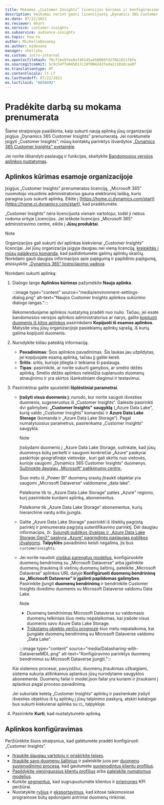 ```yaml
---
title: Mokamos „Customer Insights” licencijos kūrimas ir konfigūravimas
description: Veiksmai norint gauti licencijuotą „Dynamics 365 Customer Insights” prenumeratą ir sukonfigūruoti ją.
ms.date: 07/22/2021
ms.reviewer: mhart
ms.service: customer-insights
ms.subservice: audience-insights
ms.topic: how-to
author: MichelleDevaney
ms.author: midevane
manager: shellyha
ms.custom: intro-internal
ms.openlocfilehash: f8cf1be97ee8af46145a450009fd278b1821f8fe
ms.sourcegitcommit: 5c9c54ffe045017c19f0042437ada2c101dcaa0f
ms.translationtype: HT
ms.contentlocale: lt-LT
ms.lasthandoff: 07/22/2021
ms.locfileid: "6650492"
---
```

# <a name="get-started-with-a-paid-subscription"></a>Pradėkite darbą su mokama prenumerata

Šiame straipsnyje paaiškinta, kaip sukurti naują aplinką jūsų organizacijai įsigijus „Dynamics 365 Customer Insights” prenumeratą. Jei norėtumėte įsigyti „Customer Insights”, mūsų kontaktų parinktys išvardytos [„Dynamics 365 Customer Insights” svetainėje](https://dynamics.microsoft.com/ai/customer-insights/). 

Jei norite išbandyti paslaugą ir funkcijas, skaitykite [Bandomosios versijos aplinkos nustatymas](get-started-trial.md).

## <a name="create-an-environment-in-an-existing-organization"></a>Aplinkos kūrimas esamoje organizacijoje

Įsigijus „Customer Insights” prenumeratos licenciją, „Microsoft 365” nuomotojo visuotinis administratorius gauna elektroninį laišką, kuris paragina juos sukurti aplinką. Eikite į [https://home.ci.dynamics.com/start](https://home.ci.dynamics.com/start), kad pradėtumėte. 

„Customer Insights” nėra licencijuota vienam vartotojui, todėl ji nebus rodoma srityje Licencijos. Jei ieškote licencijos „Microsoft 365” administravimo centre, eikite į **Jūsų produktai**. 

> [!NOTE]
> Organizacijos gali sukurti *dvi* aplinkas kiekvienai „Customer Insights“ licencijai. Jei jūsų organizacija įsigyja daugiau nei vieną licenciją, [kreipkitės į mūsų palaikymo komandą](https://go.microsoft.com/fwlink/?linkid=2079641), kad padidintumėte galimų aplinkų skaičių. Norėdami gauti daugiau informacijos apie pajėgumą ir papildinio pajėgumą, atsisiųskite [„Dynamics 365” licencijavimo vadovą](https://go.microsoft.com/fwlink/?LinkId=866544).

Norėdami sukurti aplinką:

1. Dialogo lange **Aplinkos kūrimas** pažymėkite **Nauja aplinka**.

   :::image type="content" source="media/environment-settings-dialog.png" alt-text="Naujos Customer Insights aplinkos sukūrimo dialogo langas.":::

   Rekomenduojame aplinkos nustatymą pradėti nuo nulio. Tačiau, jei esate bandomosios versijos aplinkos administratorius ar narys, galite [kopijuoti duomenis iš kitos aplinkos](manage-environments.md#copy-the-environment-configuration) pasirinkdami **Kopijuoti iš esamos aplinkos**. Matysite visų jūsų organizacijoje pasiekiamų aplinkų sąrašą, iš kurių galima kopijuoti duomenis.

1. Nurodykite toliau pateiktą informaciją.
   - **Pavadinimas**: Šios aplinkos pavadinimas. Šis laukas jau užpildytas, jei kopijuojate esamą aplinką, tačiau jį galite keisti.
   - **Sritis**: sritis, kurioje įdiegta ir teikiama ši paslauga.
   - **Tipas**: pasirinkite, ar norite sukurti gamybos, ar smėlio dėžės aplinką. Smėlio dėžės aplinkos neleidžia suplanuoto duomenų atnaujinimo ir yra skirtos išankstiniam diegimui ir testavimui.
   
1. Pasirinktinai galite spustelėti **Išplėstiniai parametrai**.

   - **Įrašyti visus duomenis į**: nurodo, kur norite saugoti išvesties duomenis, sugeneruotus iš „Customer Insights“. Galėsite pasirinkti dvi galimybes: **„Customer Insights" saugyklą** („Azure Data Lake", kurią valdo „Customer Insights" komanda) ir **Azure Data Lake Storage** (komanda ir „Azure Data Lake Storage“). Pagal numatytuosius parametrus, pasirenkama „Customer Insights“ saugykla.

     > [!NOTE]
     > Įrašydami duomenis į „Azure Data Lake Storage, sutinkate, kad jūsų duomenys būtų perkelti ir saugomi konkrečiai „Azure“ paskyrai paskirtoje geografinėje vietovėje , kuri gali skirtis nuo vietovės, kurioje saugomi „Dynamics 365 Customer Insights“ duomenys. [Sužinokite daugiau „Microsoft“ patikimumo centre.](https://www.microsoft.com/trust-center)
     >
     > Šiuo metu iš „Power BI” duomenų srautų įtraukti objektai yra saugomi „Microsoft Dataverse“ valdomame „data lake”. 
     > 
     > Palaikome tik to „Azure Data Lake Storage“ paties „Azure" regiono, kurį pasirinkote kurdami aplinką, abonementus. 
     > 
     > Palaikome tik „Azure Data Lake Storage“ abonementus, kurių hierarchinė vardų sritis įjungta.


   - Galite „Azure Data Lake Storage“ pasirinkti iš išteklių pagrįstą parinktį ir prenumerata pagrįstą autentifikavimo parinktį. Dėl daugiau informacijos, žr. [Sujungti publikos įžvalgas ir „Azure Data Lake Storage Gen2“ paskyrą „Azure“ pagrindinės paslaugas publikos įžvalgoms](connect-service-principal.md). **Talpyklės** pavadinimo keisti negalima, jis bus `customerinsights`.
   
   - Jei norite naudoti [visiškai parengtus modelius](predictions-overview.md#out-of-box-models), konfigūruokite duomenų bendrinimą su „Microsoft Dataverse” arba įgalinkite duomenų įtraukimą iš vietinių duomenų šaltinių, pateikite „Microsoft Dataverse” aplinkos URL dalyje **Konfigūruoti duomenų bendrinimą su „Microsoft Dataverse” ir įgalinti papildomas galimybes**. Pasirinkite Įjungti **duomenų bendrinimą** ir bendrinkite Customer Insights išvedimo duomenis su Microsoft Dataverse valdomu Data Lake.

     > [!NOTE]
     > - Duomenų bendrinimas Microsoft Dataverse su valdomasis duomenų telkiniais šiuo metu nepalaikomas, kai įrašote visus duomenis savo Azure Data Lake Storage.
     > - [Trūkstamų objekto verčių prognozė](predictions.md) šiuo metu nepalaikoma, kai įjungiate duomenų bendrinimą su Microsoft Dataverse valdomu „Data Lake“.

     :::image type="content" source="media/Datasharing-with-DataverseMDL.png" alt-text="Konfigūravimo parinktys duomenų bendrinimui su Microsoft Dataverse įjungti.":::

   Kai sistemos procesai, pavyzdžiui, duomenų įtraukimas užbaigiami, sistema sukuria atitinkamus aplankus jūsų nurodytame saugyklos abonemente. Duomenų failai ir model.json failai yra kuriami ir įtraukiami į aplankus pagal proceso pavadinimą.

   Jei sukuriate keletą „Customer Insights“ aplinkų ir pasirenkate įrašyti išvesties objektus iš tų aplinkų į jūsų talpinimo paskyrą, atskiri katalogai bus sukurti kiekvienai aplinka su ci_<environmentid> talpykloje.

1. Pasirinkite **Kurti**, kad nustatytumėte aplinką. 

## <a name="configure-an-environment"></a>Aplinkos konfigūravimas

Peržiūrėkite šiuos straipsnius, kad galėtumėte pradėti konfigūruoti „Customer Insights”. 

- [Įtraukite daugiau vartotojų ir priskirkite teises](permissions.md).
- [Įtraukite savo duomenų šaltinius](data-sources.md) ir paleiskite juos per [duomenų suvienodinimo procesą](data-unification.md), kad gautumėte [suvienodintus klientų profilius](customer-profiles.md).
- [Papildykite vieninguosius klientų profilius](enrichment-hub.md) arba [paleiskite numatomus modelius](predictions-overview.md).
- Kurkite [segmentus](segments.md), kad sugrupuotumėte klientus ir [priemones](measures.md) KPI peržiūrai.
- Nustatykite [ryšius](connections.md) ir [eksportavimus](export-destinations.md), kad kitose taikomosiose programose būtų apdorojami antriniai duomenų rinkiniai.
